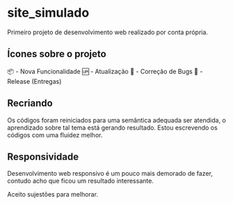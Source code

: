 # site_simulado

Primeiro projeto de desenvolvimento web realizado por conta própria.

## Ícones sobre o projeto

📦 - Nova Funcionalidade 🆙 - Atualização 🐞 - Correção de Bugs 🏁 - Release (Entregas)

## Recriando

Os códigos foram reiniciados para uma semântica adequada ser atendida, o aprendizado sobre tal tema está gerando resultado. Estou escrevendo os códigos com uma fluidez melhor.

## Responsividade

Desenvolvimento web responsivo é um pouco mais demorado de fazer, contudo acho que ficou um resultado interessante.

Aceito sujestões para melhorar.